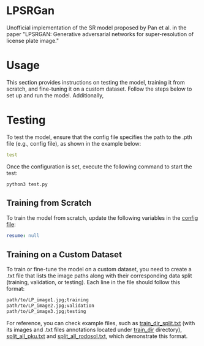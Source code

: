 # LPSRGan
Unofficial implementation of the SR model proposed by Pan et al. in the paper "LPSRGAN: Generative adversarial networks for super-resolution of license plate image."

# Usage

This section provides instructions on testing the model, training it from scratch, and fine-tuning it on a custom dataset. Follow the steps below to set up and run the model. Additionally,

# Testing

To test the model, ensure that the config file specifies the path to the .pth file (e.g., config file), as shown in the example below:

```yaml
test
```

Once the configuration is set, execute the following command to start the test:

```
python3 test.py
```

## Training from Scratch

To train the model from scratch, update the following variables in the [config file](config/training.yaml):

```yaml
resume: null
```

## Training on a Custom Dataset

To train or fine-tune the model on a custom dataset, you need to create a .txt file that lists the image paths along with their corresponding data split (training, validation, or testing). Each line in the file should follow this format:

```txt
path/to/LP_image1.jpg;training
path/to/LP_image2.jpg;validation
path/to/LP_image3.jpg;testing
```
For reference, you can check example files, such as [train_dir_split.txt](train_dir_split.txt) (with its images and .txt files annotations located under [train_dir](train_dir) directory), [split_all_pku.txt](split_all_pku.txt) and [split_all_rodosol.txt](split_all_rodosol.txt), which demonstrate this format.
